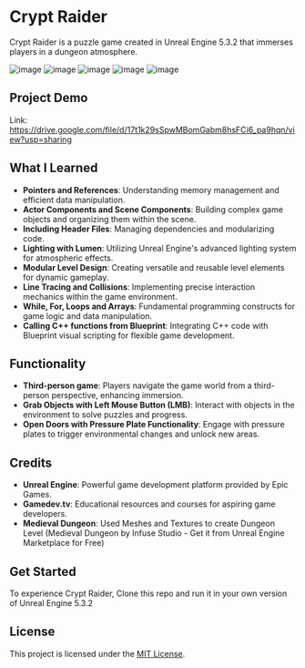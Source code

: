 # Crypt Raider

Crypt Raider is a puzzle game created in Unreal Engine 5.3.2 that immerses players in a dungeon atmosphere. 

![image](https://github.com/KARNB24/CryptRaider/assets/59581104/daf22146-6329-4e3b-a791-60933b362ade)
![image](https://github.com/KARNB24/CryptRaider/assets/59581104/8d72f550-ddac-4578-984d-e2f3d6ad027f)
![image](https://github.com/KARNB24/CryptRaider/assets/59581104/0585659d-ccab-405a-9010-97411dbbd7a3)
![image](https://github.com/KARNB24/CryptRaider/assets/59581104/50f5afc1-5b06-4c3d-9ca3-39f74ef698cf)
![image](https://github.com/KARNB24/CryptRaider/assets/59581104/1129a0f7-8990-4a51-885a-3cdddfaced85)

## Project Demo
Link: https://drive.google.com/file/d/17t1k29sSpwMBomGabm8hsFCi6_pa9hqn/view?usp=sharing

## What I Learned

- **Pointers and References**: Understanding memory management and efficient data manipulation.
- **Actor Components and Scene Components**: Building complex game objects and organizing them within the scene.
- **Including Header Files**: Managing dependencies and modularizing code.
- **Lighting with Lumen**: Utilizing Unreal Engine's advanced lighting system for atmospheric effects.
- **Modular Level Design**: Creating versatile and reusable level elements for dynamic gameplay.
- **Line Tracing and Collisions**: Implementing precise interaction mechanics within the game environment.
- **While, For, Loops and Arrays**: Fundamental programming constructs for game logic and data manipulation.
- **Calling C++ functions from Blueprint**: Integrating C++ code with Blueprint visual scripting for flexible game development.

## Functionality

- **Third-person game**: Players navigate the game world from a third-person perspective, enhancing immersion.
- **Grab Objects with Left Mouse Button (LMB)**: Interact with objects in the environment to solve puzzles and progress.
- **Open Doors with Pressure Plate Functionality**: Engage with pressure plates to trigger environmental changes and unlock new areas.

## Credits

- **Unreal Engine**: Powerful game development platform provided by Epic Games.
- **Gamedev.tv**: Educational resources and courses for aspiring game developers.
- **Medieval Dungeon**: Used Meshes and Textures to create Dungeon Level (Medieval Dungeon by Infuse Studio - Get it from Unreal Engine Marketplace for Free)

## Get Started

To experience Crypt Raider, Clone this repo and run it in your own version of Unreal Engine 5.3.2

## License

This project is licensed under the [MIT License](LICENSE).
